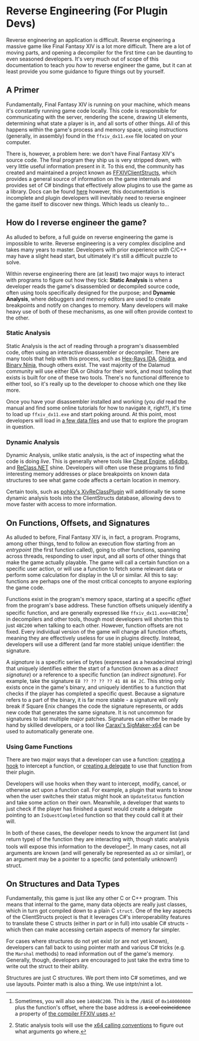 # Reverse Engineering (For Plugin Devs)

Reverse engineering an application is difficult. Reverse engineering a massive
game like Final Fantasy XIV is a lot more difficult. There are a lot of moving
parts, and opening a decompiler for the first time can be daunting to even
seasoned developers. It's very much out of scope of this documentation to teach
you _how_ to reverse engineer the game, but it can at least provide you some
guidance to figure things out by yourself.

## A Primer

Fundamentally, Final Fantasy XIV is running on your machine, which means it's
constantly running game code locally. This code is responsible for communicating
with the server, rendering the scene, drawing UI elements, determining what
state a player is in, and all sorts of other things. All of this happens within
the game's process and memory space, using instructions (generally, in assembly)
found in the `ffxiv_dx11.exe` file located on your computer.

There is, however, a problem here: we don't have Final Fantasy XIV's source
code. The final program they ship us is very stripped down, with very little
useful information present in it. To this end, the community has created and
maintained a project known as
[FFXIVClientStructs](https://github.com/aers/FFXIVClientStructs), which provides
a general source of information on the game internals and provides set of C#
bindings that effectively allow plugins to use the game as a library. Docs can be found [here](https://ffxiv.wildwolf.dev) however,
this documentation is incomplete and plugin developers will inevitably need to
reverse engineer the game itself to discover new things. Which leads us cleanly
to...

## How do I reverse engineer the game?

As alluded to before, a full guide on reverse engineering the game is impossible
to write. Reverse engineering is a very complex discipline and takes many years
to master. Developers with prior experience with C/C++ may have a slight head
start, but ultimately it's still a difficult puzzle to solve.

Within reverse engineering there are (at least) two major ways to interact with
programs to figure out how they tick: **Static Analysis** is when a developer
reads the game's disassembled or decompiled source code, often using tools
specifically designed for the purpose; and **Dynamic Analysis**, where debuggers
and memory editors are used to create breakpoints and notify on changes to
memory. Many developers will make heavy use of both of these mechanisms, as one
will often provide context to the other.

### Static Analysis

Static Analysis is the act of reading through a program's disassembled code,
often using an interactive disassembler or decompiler. There are many tools that
help with this process, such as [Hex-Rays IDA][ida], [Ghidra][ghidra], and
[Binary Ninja][binja], though others exist. The vast majority of the Dalamud
community will use either IDA or Ghidra for their work, and most tooling that
exists is built for one of these two tools. There's no functional difference to
either tool, so it's really up to the developer to choose which one they like
more.

Once you have your disassembler installed and working (you _did_ read the manual
and find some online tutorials for how to navigate it, right?), it's time to
load up `ffxiv_dx11.exe` and start poking around. At this point, most developers
will load in
[a few data files](https://github.com/aers/FFXIVClientStructs/tree/main/ida) and
use that to explore the program in question.

[ida]: https://hex-rays.com/
[ghidra]: https://github.com/NationalSecurityAgency/ghidra
[binja]: https://binary.ninja/

### Dynamic Analysis

Dynamic Analysis, unlike static analysis, is the act of inspecting what the code
is doing _live_. This is generally where tools like [Cheat
Engine][cheat-engine], [x64dbg][x64dbg], and [ReClass.NET][reclass-net] shine.
Developers will often use these programs to find interesting memory addresses or
place breakpoints on known data structures to see what game code affects a
certain location in memory.

Certain tools, such as
[pohky's XivReClassPlugin](https://github.com/pohky/XivReClassPlugin) will
additionally tie some dynamic analysis tools into the ClientStructs database,
allowing devs to move faster with access to more information.

[cheat-engine]: https://www.cheatengine.org/
[x64dbg]: https://x64dbg.com/
[reclass-net]: https://github.com/ReClassNET/ReClass.NET

## On Functions, Offsets, and Signatures

As alluded to before, Final Fantasy XIV is, in fact, a program. Programs, among
other things, tend to follow an execution flow starting from an _entrypoint_
(the first function called), going to other functions, spanning across threads,
responding to user input, and all sorts of other things that make the game
actually playable. The game will call a certain function on a specific user
action, or will use a function to fetch some relevant data or perform some
calculation for display in the UI or similar. All this to say: functions are
perhaps one of the most critical concepts to anyone exploring the game code.

Functions exist in the program's memory space, starting at a specific _offset_
from the program's base address. These function offsets uniquely identify a
specific function, and are generally expressed like `ffxiv_dx11.exe+4BC200`[^1]
in decompilers and other tools, though most developers will shorten this to just
`4BC200` when talking to each other. However, function offsets are not fixed.
Every individual version of the game will change all function offsets, meaning
they are effectively useless for use in plugins directly. Instead, developers
will use a different (and far more stable) unique identifier: the signature.

A _signature_ is a specific series of bytes (expressed as a hexadecimal string)
that uniquely identifies either the start of a function (known as a _direct
signature_) or a reference to a specific function (an _indirect signature_). For
example, take the signature `E8 ?? ?? ?? ?? 41 88 84 2C`. This string only
exists once in the game's binary, and uniquely identifies to a function that
checks if the player has completed a specific quest. Because a signature refers
to a part of the binary, it is far more stable - a signature will only break if
Square Enix changes the code the signature represents, or adds new code that
generates the same signature. It is not uncommon for signatures to last multiple
major patches. Signatures can either be made by hand by skilled developers, or a
tool like [Caraxi's SigMaker-x64](https://github.com/Caraxi/SigMaker-x64) can be
used to automatically generate one.

### Using Game Functions

There are two major ways that a developer can use a function:
[creating a hook](../interaction/expanding-game-events.md#hooking-functions) to
intercept a function, or
[creating a delegate](../interaction/calling-game-code.md#delegating-with-sigscanner)
to use that function from their plugin.

Developers will use hooks when they want to intercept, modify, cancel, or
otherwise act upon a function call. For example, a plugin that wants to know
when the user switches their status might hook an `UpdateStatus` function and
take some action on their own. Meanwhile, a developer that wants to just check
if the player has finished a quest would create a delegate pointing to an
`IsQuestCompleted` function so that they could call it at their will.

In both of these cases, the developer needs to know the argument list (and
return type) of the function they are interacting with, though static analysis
tools will expose this information to the developer[^2]. In many cases, not all
arguments are known (and will generally be represented as `a3` or similar), or
an argument may be a pointer to a specific (and potentially unknown!) struct.

## On Structures and Data Types

Fundamentally, this game is just like any other C or C++ program. This means
that internal to the game, many data objects are really just classes, which in
turn got compiled down to a plain C `struct`. One of the key aspects of the
ClientStructs project is that it leverages C#'s interoperability features to
translate these C structs (either in part or in full) into usable C# structs -
which then can make accessing certain aspects of memory far simpler.

For cases where structures do not yet exist (or are not yet known), developers
can fall back to using pointer math and various C# tricks (e.g. the `Marshal`
methods) to read information out of the game's memory. Generally, though,
developers are encouraged to just take the extra time to write out the struct to
their ability.

Structures are just C structures. We port them into C# sometimes, and we use
layouts. Pointer math is also a thing. We use intptr/nint a lot.

[^1]:
    Sometimes, you will also see `1404BC200`. This is the `/BASE` of
    `0x140000000` plus the function's offset, where the base address is ~~a cool
    coincidence~~ a property of
    [the compiler FFXIV uses](https://learn.microsoft.com/en-us/cpp/build/reference/base-base-address?view=msvc-170).

[^2]:
    Static analysis tools will use the
    [x64 calling conventions](https://learn.microsoft.com/en-us/cpp/build/x64-calling-convention)
    to figure out what arguments go where.
